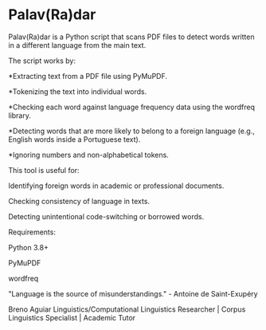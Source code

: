 # Palav(Ra)dar
Palav(Ra)dar is a Python script that scans PDF files to detect words written in a different language from the main text.

The script works by:

*Extracting text from a PDF file using PyMuPDF.

*Tokenizing the text into individual words.

*Checking each word against language frequency data using the wordfreq library.

*Detecting words that are more likely to belong to a foreign language (e.g., English words inside a Portuguese text).

*Ignoring numbers and non-alphabetical tokens.

This tool is useful for:

Identifying foreign words in academic or professional documents.

Checking consistency of language in texts.

Detecting unintentional code-switching or borrowed words.

Requirements:

Python 3.8+

PyMuPDF

wordfreq

"Language is the source of misunderstandings." - Antoine de Saint-Exupéry

Breno Aguiar
Linguistics/Computational Linguistics Researcher | Corpus Linguistics Specialist | Academic Tutor



